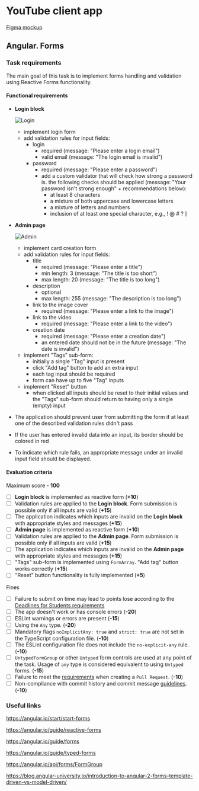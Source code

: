 # YouTube client app

[Figma mockup](https://www.figma.com/file/tS3Zqk138yXUmRxSWKDv4r/YouTube-client?node-id=0%3A1)

## Angular. Forms

### Task requirements

The main goal of this task is to implement forms handling and validation using Reactive Forms functionality.

#### Functional requirements

- **Login block**

  ![Login](./login.jpg)

  - implement login form
  - add validation rules for input fields:
    - login
      - required (message: "Please enter a login email")
      - valid email (message: "The login email is invalid")
    - password
      - required (message: "Please enter a password")
      - add a custom validator that will check how strong a password is. the following checks should be applied (message: "Your password isn't strong enough" + recommendations below):
        - at least 8 characters
        - a mixture of both uppercase and lowercase letters
        - a mixture of letters and numbers
        - inclusion of at least one special character, e.g., ! @ # ? ]

- **Admin page**

  ![Admin](./admin.jpg)

  - implement card creation form
  - add validation rules for input fields:
    - title
      - required (message: "Please enter a title")
      - min length: 3 (message: "The title is too short")
      - max length: 20 (message: "The title is too long")
    - description
      - optional
      - max length: 255 (message: "The description is too long")
    - link to the image cover
      - required (message: "Please enter a link to the image")
    - link to the video
      - required (message: "Please enter a link to the video")
    - creation date
      - required (message: "Please enter a creation date")
      - an entered date should not be in the future (message: "The date is invalid")
  - implement "Tags" sub-form:
    - initially a single "Tag" input is present
    - click "Add tag" button to add an extra input
    - each tag input should be required
    - form can have up to five "Tag" inputs
  - implement "Reset" button
    - when clicked all inputs should be reset to their initial values and the "Tags" sub-form should return to having only a single (empty) input

- The application should prevent user from submitting the form if at least one of the described validation rules didn't pass
- If the user has entered invalid data into an input, its border should be colored in red
- To indicate which rule fails, an appropriate message under an invalid input field should be displayed.

#### Evaluation criteria

Maximum score - **100**

- [ ] **Login block** is implemented as reactive form (**+10**)
- [ ] Validation rules are applied to the **Login block**. Form submission is possible only if all inputs are valid (**+15**)
- [ ] The application indicates which inputs are invalid on the **Login block** with appropriate styles and messages (**+15**)
- [ ] **Admin page** is implemented as reactive form (**+10**)
- [ ] Validation rules are applied to the **Admin page**. Form submission is possible only if all inputs are valid (**+15**)
- [ ] The application indicates which inputs are invalid on the **Admin page** with appropriate styles and messages (**+15**)
- [ ] "Tags" sub-form is implemented using `FormArray`. "Add tag" button works correctly (**+15**)
- [ ] "Reset" button functionality is fully implemented (**+5**)

Fines

- [ ] Failure to submit on time may lead to points lose according to the [Deadlines for Students requirements](https://docs.app.rs.school/#/platform/pull-request-review-process?id=deadlines-for-students)
- [ ] The app doesn't work or has console errors (**-20**)
- [ ] ESLint warnings or errors are present (**-15**)
- [ ] Using the `Any` type. (**-20**)
- [ ] Mandatory flags `noImplicitAny: true` and `strict: true` are not set in the TypeScript configuration file. (**-10**)
- [ ] The ESLint configuration file does not include the `no-explicit-any` rule. (**-10**)
- [ ] `UntypedFormGroup` or other `Untyped` form controls are used at any point of the task. Usage of `any` type is considered equivalent to using `Untyped` forms. (**-15**)
- [ ] Failure to meet the [requirements](https://docs.rs.school/#/en/pull-request-review-process?id=pull-request-requirements-pr) when creating a `Pull Request`. (**-10**)
- [ ] Non-compliance with commit history and commit message [guidelines](https://docs.rs.school/#/en/git-convention?id=commit-requirements). (**-10**)

### Useful links

https://angular.io/start/start-forms

https://angular.io/guide/reactive-forms

https://angular.io/guide/forms

https://angular.io/guide/typed-forms

https://angular.io/api/forms/FormGroup

https://blog.angular-university.io/introduction-to-angular-2-forms-template-driven-vs-model-driven/
